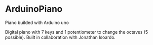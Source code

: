 # ArduinoPiano
Piano builded with Arduino uno

Digital piano with 7 keys and 1 potentiometer to change the octaves (5 possible).
Built in collaboration with Jonathan Isoardo.

